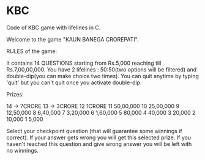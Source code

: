 # KBC
Code of KBC game  with lifelines in C.

Welcome to the game "KAUN BANEGA CROREPATI".

RULES of the game:

It contains 14 QUESTIONS starting from Rs.5,000 reaching till Rs.7,00,00,000. 
You have 2 lifelines : 50:50(two options will be filtered) and double-dip(you can make choice two times).
You can quit anytime by typing 'quit' but you can't quit once you activate double-dip.

Prizes:

14  ->  7CRORE
13  ->  3CRORE
12    1CRORE
11    50,00,000
10    25,00,000
9     12,50,000
8     6,40,000
7     3,20,000
6     1,60,000
5     80,000
4     40,000
3     20,000
2     10,000
1     5,000

Select your checkpoint question (that will guarantee some winnings if correct). If your answer gets wrong you will get this selected prize. If you haven't reached this question and give wrong answer you will be left with no winnings.
